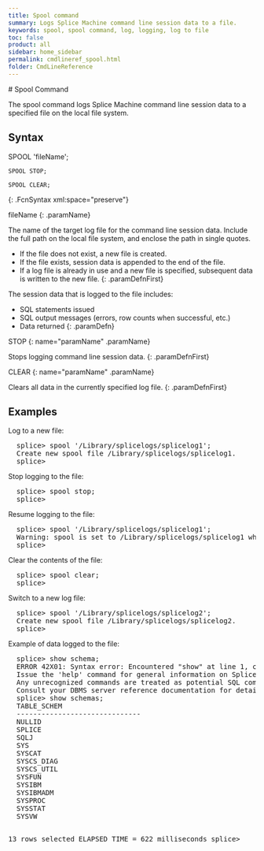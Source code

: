 ```yaml
---
title: Spool command
summary: Logs Splice Machine command line session data to a file.
keywords: spool, spool command, log, logging, log to file
toc: false
product: all
sidebar: home_sidebar
permalink: cmdlineref_spool.html
folder: CmdLineReference
---
```

<section>
<div class="TopicContent" data-swiftype-index="true" markdown="1">
# Spool Command

The <span class="AppCommand">spool</span> command logs Splice Machine command line session data to a specified file on the local file system.

## Syntax

<div class="fcnWrapperWide" markdown="1">
    SPOOL 'fileName';

    SPOOL STOP;

    SPOOL CLEAR;
{: .FcnSyntax xml:space="preserve"}

</div>
<div class="paramList" markdown="1">
fileName
{: .paramName}

The name of the target log file for the command line session data. Include the full path on the local file system, and enclose the path in single quotes.
  * If the file does not exist, a new file is created.
  * If the file exists, session data is appended to the end of the file.
  * If a log file is already in use and a new file is specified, subsequent data is written to the new file.
{: .paramDefnFirst}

The session data that is logged to the file includes:
  * SQL statements issued
  * SQL output messages (errors, row counts when successful, etc.)
  * Data returned
{: .paramDefn}

STOP
{: name="paramName" .paramName}

Stops logging command line session data.
{: .paramDefnFirst}


CLEAR
{: name="paramName" .paramName}

Clears all data in the currently specified log file.
{: .paramDefnFirst}



</div>


## Examples

Log to a new file:

<div class="preWrapperWide" markdown="1"><pre class="Example">
  splice> spool '/Library/splicelogs/splicelog1';
  Create new spool file /Library/splicelogs/splicelog1.
  splice>
</pre></div>

Stop logging to the file:

<div class="preWrapperWide" markdown="1"><pre class="Example">
  splice> spool stop;
  splice>
</pre></div>

Resume logging to the file:

<div class="preWrapperWide" markdown="1"><pre class="Example">
  splice> spool '/Library/splicelogs/splicelog1';
  Warning: spool is set to /Library/splicelogs/splicelog1 which already exists, future commands will be appended to it.
  splice>  
</pre></div>

Clear the contents of the file:

<div class="preWrapperWide" markdown="1"><pre class="Example">
  splice> spool clear;
  splice>   
</pre></div>

Switch to a new log file:

<div class="preWrapperWide" markdown="1"><pre class="Example">
  splice> spool '/Library/splicelogs/splicelog2';
  Create new spool file /Library/splicelogs/splicelog2.
  splice>
</pre></div>

Example of data logged to the file:

<div class="preWrapperWide" markdown="1"><pre class="Example">
  splice> show schema;
  ERROR 42X01: Syntax error: Encountered "show" at line 1, column 1.
  Issue the 'help' command for general information on Splice command syntax.
  Any unrecognized commands are treated as potential SQL commands and executed directly.
  Consult your DBMS server reference documentation for details of the SQL syntax supported by your server.
  splice> show schemas;
  TABLE_SCHEM                   
  ------------------------------
  NULLID                        
  SPLICE                        
  SQLJ                          
  SYS                           
  SYSCAT                        
  SYSCS_DIAG                    
  SYSCS_UTIL                    
  SYSFUN                        
  SYSIBM                        
  SYSIBMADM                     
  SYSPROC                       
  SYSSTAT                       
  SYSVW                         

  13 rows selected
  ELAPSED TIME = 622 milliseconds
  splice>
</pre></div>

</div>
</section>
